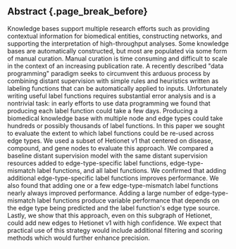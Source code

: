 ## Abstract {.page_break_before}

Knowledge bases support multiple research efforts such as providing contextual information for biomedical entities, constructing networks, and supporting the interpretation of high-throughput analyses.
Some knowledge bases are automatically constructed, but most are populated via some form of manual curation.
Manual curation is time consuming and difficult to scale in the context of an increasing publication rate.
A recently described "data programming" paradigm seeks to circumvent this arduous process by combining distant supervision with simple rules and heuristics written as labeling functions that can be automatically applied to inputs.
Unfortunately writing useful label functions requires substantial error analysis and is a nontrivial task: in early efforts to use data programming we found that producing each label function could take a few days.
Producing a biomedical knowledge base with multiple node and edge types could take hundreds or possibly thousands of label functions.
In this paper we sought to evaluate the extent to which label functions could be re-used across edge types. 
We used a subset of Hetionet v1 that centered on disease, compound, and gene nodes to evaluate this approach.
We compared a baseline distant supervision model with the same distant supervision resources added to edge-type-specific label functions, edge-type-mismatch label functions, and all label functions.
We confirmed that adding additional edge-type-specific label functions improves performance.
We also found that adding one or a few edge-type-mismatch label functions nearly always improved performance.
Adding a large number of edge-type-mismatch label functions produce variable performance that depends on the edge type being predicted and the label function's edge type source.
Lastly, we show that this approach, even on this subgraph of Hetionet, could add new edges to Hetionet v1 with high confidence.
We expect that practical use of this strategy would include additional filtering and scoring methods which would further enhance precision.
